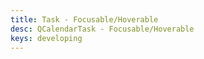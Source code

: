 ```yaml
---
title: Task - Focusable/Hoverable
desc: QCalendarTask - Focusable/Hoverable
keys: developing
---
```


<example-viewer
  title="Focusable/Hoverable"
  file="TaskFocusableHoverable"
  codepen-title="QCalendarTask"
/>
